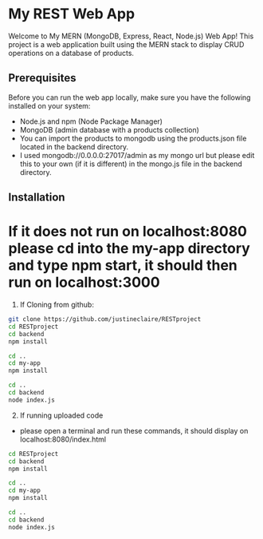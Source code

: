 # My REST Web App

Welcome to My MERN (MongoDB, Express, React, Node.js) Web App! This project is a web application built using the MERN stack to display CRUD operations on a database of products. 

## Prerequisites

Before you can run the web app locally, make sure you have the following installed on your system:

- Node.js and npm (Node Package Manager)
- MongoDB (admin database with a products collection)
- You can import the products to mongodb using the products.json file located in the backend directory. 
- I used mongodb://0.0.0.0:27017/admin as my mongo url but please edit this to your own (if it is different) in the mongo.js file in the backend directory.

## Installation
# If it does not run on localhost:8080 please cd into the my-app directory and type npm start, it should then run on localhost:3000

1. If Cloning from github:

```bash
git clone https://github.com/justineclaire/RESTproject
cd RESTproject
cd backend 
npm install

cd ..
cd my-app
npm install

cd ..
cd backend
node index.js
```

2. If running uploaded code
- please open a terminal and run these commands, it should display on localhost:8080/index.html

```bash
cd RESTproject
cd backend 
npm install

cd ..
cd my-app
npm install

cd ..
cd backend
node index.js




